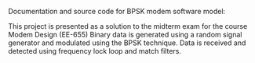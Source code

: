 Documentation and source code for BPSK modem software model:

This project is presented as a solution to the midterm exam for the course Modem Design (EE-655) 
Binary data is generated using a random signal generator and modulated using the BPSK technique.
Data is received and detected using frequency lock loop and match filters.
